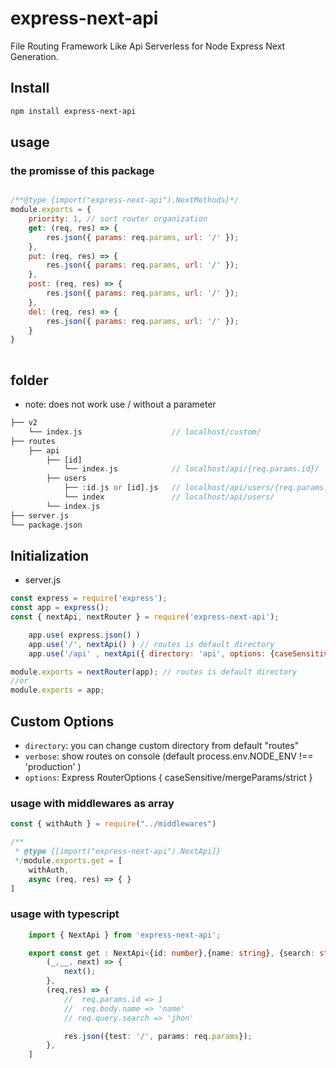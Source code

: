 # express-next-api 

File Routing Framework Like Api Serverless for Node Express Next Generation.

## Install

```bash
npm install express-next-api
```
## usage

### the promisse of this package

```js

/**@type {import("express-next-api").NextMethods}*/
module.exports = {
    priority: 1, // sort router organization
    get: (req, res) => {
        res.json({ params: req.params, url: '/' });
    },
    put: (req, res) => {
        res.json({ params: req.params, url: '/' });
    },
    post: (req, res) => {
        res.json({ params: req.params, url: '/' });
    },
    del: (req, res) => {
        res.json({ params: req.params, url: '/' });
    }
}
 
```

## folder

 - note: does not work use / without a parameter

```php
├── v2
    └── index.js                    // localhost/custom/
├── routes
    ├── api
        ├── [id]
            └── index.js            // localhost/api/{req.params.id}/
        ├── users
            ├── :id.js or [id].js   // localhost/api/users/{req.params.id}
            └── index               // localhost/api/users/
        └── index.js
├── server.js
└── package.json
```

## Initialization

- server.js

```js
const express = require('express');
const app = express();
const { nextApi, nextRouter } = require('express-next-api');

    app.use( express.json() )
    app.use('/', nextApi() ) // routes is default directory
    app.use('/api' , nextApi({ directory: 'api', options: {caseSensitive: false} }))

module.exports = nextRouter(app); // routes is default directory
//or
module.exports = app;
```

## Custom Options

- `directory`: you can change custom directory from default "routes"
- `verbose`: show routes on console (default process.env.NODE_ENV !== 'production' )
- `options`: Express RouterOptions { caseSensitive/mergeParams/strict }

### usage with middlewares as array

```js
const { withAuth } = require("../middlewares")

/**
 * @type {[import("express-next-api").NextApi]}
 */module.exports.get = [
    withAuth,
    async (req, res) => { }
]
```

### usage with typescript

``` ts
    import { NextApi } from 'express-next-api';

    export const get : NextApi<{id: number},{name: string}, {search: string} >[] = [
        (_,__, next) => {
            next();
        },
        (req,res) => {
            //  req.params.id => 1
            //  req.body.name => 'name'
            // req.query.search => 'jhon'

            res.json({test: '/', params: req.params});
        },
    ]
```